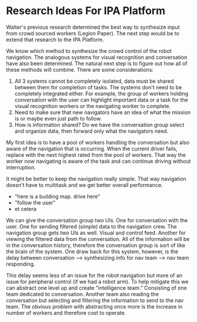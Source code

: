 # Research Ideas For IPA Platform
Walter's previous research determined the best way to synthesize input from crowd sourced workers (Legion Paper). The next step would be to extend that research to the IPA Platform.

We know which method to synthesize the crowd control of the robot navigation. The analogous systems for visual recognition and conversation have also been determined. The natural next step is to figure out how all of these methods will combine. There are some considerations:
1. All 3 systems cannot be completely isolated, data must be shared between them for completion of tasks. The systems don't need to be completely integrated either. For example, the group of workers holding conversation with the user can highlight important data or a task for the visual recognition workers or the navigating worker to complete.
2. Need to make sure that new navigators have an idea of what the mission is or maybe even just path to follow.
3. How is information shared? Do we have the conversation group select and organize data, then forward only what the navigators need.


My first idea is to have a pool of workers handling the conversation but also aware of the navigation that is occurring. When the current driver fails, replace with the next highest rated from the pool of workers. That way the worker now navigating is aware of the task and can continue driving without interruption.

It might be better to keep the navigation really simple. That way navigation doesn't have to multitask and we get better overall performance.
 - "here is a building map. drive here"
 - "follow the user"
 - et cetera

We can give the conversation group two UIs. One for conversation with the user. One for sending filtered (simple) data to the navigation crew. The navigation group gets two UIs as well. Visual and control feed. Another for viewing the filtered data from the conversation. All of the information will be in the conversation history, therefore the conversation group is sort of like the brain of the system. One draw back for this system, however, is the delay between conversation --> synthesizing info for nav team --> nav team responding.

This delay seems less of an issue for the robot navigation but more of an issue for peripheral control (if we had a robot arm). To help mitigate this we can abstract one level up and create "intelligence team." Consisting of one team dedicated to conversation. Another team also reading the conversation but selecting and filtering the information to send to the nav team. The obvious problem with abstracting once more is the increase in number of workers and therefore cost to operate. 
